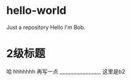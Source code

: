 # hello-world
Just a repository
Hello I'm Bob.
# 2级标题
哈
hhhhhhh
再写一点
,,,,,,,,,,,,,,,,,,,,,,,,,,,
这里是b2



